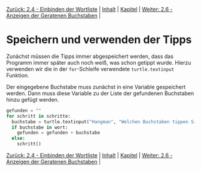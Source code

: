 
[Zurück: 2.4 - Einbinden der Wortliste](hangeinbinden.md) |  [Inhalt](README.md) |  [Kapitel](hangman.md) |  [Weiter: 2.6 - Anzeigen der Geratenen Buchstaben](hanggeratenes.md) | 

# Speichern und verwenden der Tipps

Zunächst müssen die Tipps immer abgespeichert werden, dass das Programm immer später auch noch weiß, was schon getippt wurde. Hierzu verwenden wir die in der `for`-Schleife verwendete `turtle.textinput` Funktion.

Der eingegebene Buchstabe muss zunächst in eine Variable gespeichert werden. Dann muss diese Variable zu der Liste der gefundenen Buchstaben hinzu gefügt werden.

```python
gefunden = ""
for schritt in schritte:
  buchstabe = turtle.textinput("Hangman", "Welchen Buchstaben tippen Sie?")
  if buchstabe in wort:
    gefunden = gefunden + buchstabe
  else:
    schritt()
```

[Zurück: 2.4 - Einbinden der Wortliste](hangeinbinden.md) |  [Inhalt](README.md) |  [Kapitel](hangman.md) |  [Weiter: 2.6 - Anzeigen der Geratenen Buchstaben](hanggeratenes.md) | 
